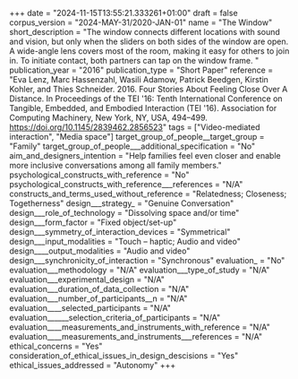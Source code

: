 +++
date = "2024-11-15T13:55:21.333261+01:00"
draft = false
corpus_version = "2024-MAY-31/2020-JAN-01"
name = "The Window"
short_description = "The window connects different locations with sound and vision, but only when the sliders on both sides of the window are open. A wide-angle lens covers most of the room, making it easy for others to join in. To initiate contact, both partners can tap on the window frame. "
publication_year = "2016"
publication_type = "Short Paper"
reference = "Eva Lenz, Marc Hassenzahl, Wasili Adamow, Patrick Beedgen, Kirstin Kohler, and Thies Schneider. 2016. Four Stories About Feeling Close Over A Distance. In Proceedings of the TEI '16: Tenth International Conference on Tangible, Embedded, and Embodied Interaction (TEI '16). Association for Computing Machinery, New York, NY, USA, 494–499. https://doi.org/10.1145/2839462.2856523"
tags = ["Video-mediated interaction", "Media space"]
target_group_of_people__target_group = "Family"
target_group_of_people___additional_specification = "No"
aim_and_designers_intention = "Help families feel even closer and enable more inclusive conversations among all family members."
psychological_constructs_with_reference = "No"
psychological_constructs_with_reference___references = "N/A"
constructs_and_terms_used_without_reference = "Relatedness; Closeness; Togetherness"
design___strategy_ = "Genuine Conversation"
design___role_of_technology = "Dissolving space and/or time"
design___form_factor = "Fixed object/set-up"
design___symmetry_of_interaction_devices = "Symmetrical"
design___input_modalities = "Touch – haptic; Audio and video"
design____output_modalities = "Audio and video"
design___synchronicity_of_interaction = "Synchronous"
evaluation_ = "No"
evaluation___methodology = "N/A"
evaluation___type_of_study = "N/A"
evaluation___experimental_design = "N/A"
evaluation___duration_of_data_collection = "N/A"
evaluation___number_of_participants__n = "N/A"
evaluation____selected_participants = "N/A"
evaluation______selection_criteria_of_participants = "N/A"
evaluation____measurements_and_instruments_with_reference = "N/A"
evaluation____measurements_and_instruments___references = "N/A"
ethical_concerns = "Yes"
consideration_of_ethical_issues_in_design_descisions = "Yes"
ethical_issues_addressed = "Autonomy"
+++
